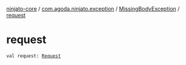 [ninjato-core](../../index.md) / [com.agoda.ninjato.exception](../index.md) / [MissingBodyException](index.md) / [request](./request.md)

# request

`val request: `[`Request`](../../com.agoda.ninjato.http/-request/index.md)